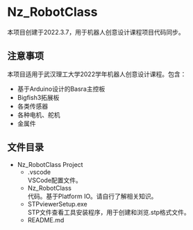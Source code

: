 # Nz_RobotClass
本项目创建于2022.3.7，用于机器人创意设计课程项目代码同步。

## 注意事项
本项目适用于武汉理工大学2022学年机器人创意设计课程。包含：
- 基于Arduino设计的Basra主控板
- Bigfish3拓展板
- 各类传感器
- 各种电机、舵机
- 金属件

## 文件目录
- Nz_RobotClass Project
  - .vscode  
VSCode配置文件。
  - Nz_RobotClass  
代码。基于Platform IO。请自行了解相关知识。
  - STPviewerSetup.exe  
STP文件查看工具安装程序，用于创建和浏览.stp格式文件。
  - README.md
